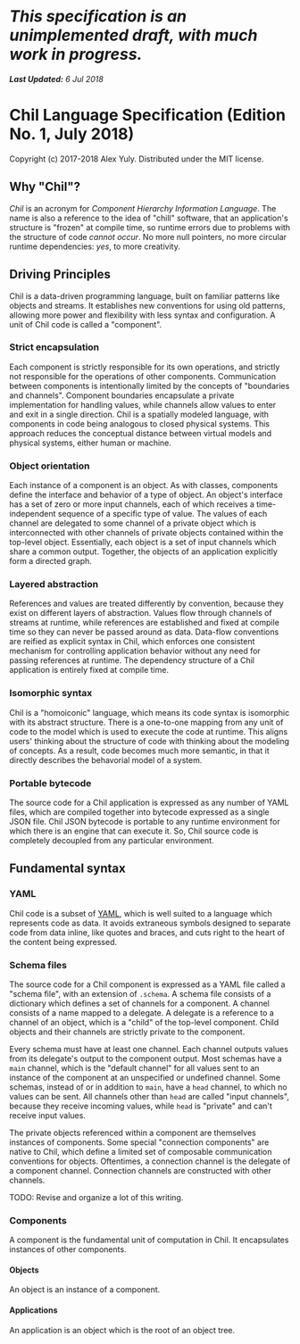 # *This specification is an unimplemented draft, with much work in progress.*

***Last Updated:** 6 Jul 2018*

# Chil Language Specification (Edition No. 1, July 2018)

Copyright (c) 2017-2018 Alex Yuly. Distributed under the MIT license.

## Why "Chil"?

*Chil* is an acronym for *Component Hierarchy Information Language*. The name is also a reference to the idea of "chill" software, that an application's structure is "frozen" at compile time, so runtime errors due to problems with the structure of code *cannot occur*. No more null pointers, no more circular runtime dependencies: *yes*, to more creativity.

## Driving Principles

Chil is a data-driven programming language, built on familiar patterns like objects and streams. It establishes new conventions for using old patterns, allowing more power and flexibility with less syntax and configuration. A unit of Chil code is called a "component".

### Strict encapsulation

Each component is strictly responsible for its own operations, and strictly not responsible for the operations of other components. Communication between components is intentionally limited by the concepts of "boundaries and channels". Component boundaries encapsulate a private implementation for handling values, while channels allow values to enter and exit in a single direction. Chil is a spatially modeled language, with components in code being analogous to closed physical systems. This approach reduces the conceptual distance between virtual models and physical systems, either human or machine.

### Object orientation

Each instance of a component is an object. As with classes, components define the interface and behavior of a type of object. An object's interface has a set of zero or more input channels, each of which receives a time-independent sequence of a specific type of value. The values of each channel are delegated to some channel of a private object which is interconnected with other channels of private objects contained within the top-level object. Essentially, each object is a set of input channels which share a common output. Together, the objects of an application explicitly form a directed graph.

### Layered abstraction

References and values are treated differently by convention, because they exist on different layers of abstraction. Values flow through channels of streams at runtime, while references are established and fixed at compile time so they can never be passed around as data. Data-flow conventions are reified as explicit syntax in Chil, which enforces one consistent mechanism for controlling application behavior without any need for passing references at runtime. The dependency structure of a Chil application is entirely fixed at compile time.

### Isomorphic syntax

Chil is a "homoiconic" language, which means its code syntax is isomorphic with its abstract structure. There is a one-to-one mapping from any unit of code to the model which is used to execute the code at runtime. This aligns users' thinking about the structure of code with thinking about the modeling of concepts. As a result, code becomes much more semantic, in that it directly describes the behavorial model of a system.

### Portable bytecode

The source code for a Chil application is expressed as any number of YAML files, which are compiled together into bytecode expressed as a single JSON file. Chil JSON bytecode is portable to any runtime environment for which there is an engine that can execute it. So, Chil source code is completely decoupled from any particular environment.

## Fundamental syntax

### YAML

Chil code is a subset of [YAML](http://yaml.org/spec/1.2/spec.html), which is well suited to a language which represents code as data. It avoids extraneous symbols designed to separate code from data inline, like quotes and braces, and cuts right to the heart of the content being expressed.

### Schema files

The source code for a Chil component is expressed as a YAML file called a "schema file", with an extension of `.schema`.
A schema file consists of a dictionary which defines a set of channels for a component. A channel consists of a name mapped to a delegate. A delegate is a reference to a channel of an object, which is a "child" of the top-level component. Child objects and their channels are strictly private to the component.

Every schema must have at least one channel. Each channel outputs values from its delegate's output to the component output. Most schemas have a `main` channel, which is the "default channel" for all values sent to an instance of the component at an unspecified or undefined channel. Some schemas, instead of or in addition to `main`, have a `head` channel, to which no values can be sent. All channels other than `head` are called "input channels", because they receive incoming values, while `head` is "private" and can't receive input values.

The private objects referenced within a component are themselves instances of components. Some special "connection components" are native to Chil, which define a limited set of composable communication conventions for objects. Oftentimes, a connection channel is the delegate of a component channel. Connection channels are constructed with other channels.

TODO: Revise and organize a lot of this writing.

### Components

A component is the fundamental unit of computation in Chil. It encapsulates instances of other components.

#### Objects

An object is an instance of a component.

#### Applications

An application is an object which is the root of an object tree.
